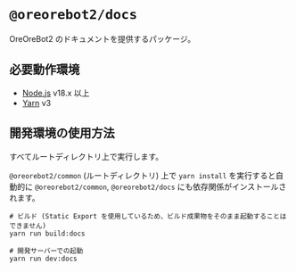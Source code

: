# `@oreorebot2/docs`

OreOreBot2 のドキュメントを提供するパッケージ。

## 必要動作環境

- [Node.js](https://nodejs.org/) v18.x 以上
- [Yarn](https://yarnpkg.com/) v3

## 開発環境の使用方法

すべてルートディレクトリ上で実行します。

`@oreorebot2/common` (ルートディレクトリ) 上で `yarn install` を実行すると自動的に `@oreorebot2/common`, `@oreorebot2/docs` にも依存関係がインストールされます。

```shell
# ビルド (Static Export を使用しているため、ビルド成果物をそのまま起動することはできません)
yarn run build:docs

# 開発サーバーでの起動
yarn run dev:docs
```
